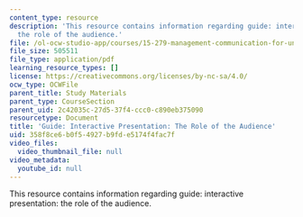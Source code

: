 ```yaml
---
content_type: resource
description: 'This resource contains information regarding guide: interactive presentation:
  the role of the audience.'
file: /ol-ocw-studio-app/courses/15-279-management-communication-for-undergraduates-fall-2012/358f8ce6b0f54927b9fde5174f4fac7f_MIT15_279F12_roleAudnce.pdf
file_size: 505511
file_type: application/pdf
learning_resource_types: []
license: https://creativecommons.org/licenses/by-nc-sa/4.0/
ocw_type: OCWFile
parent_title: Study Materials
parent_type: CourseSection
parent_uid: 2c42035c-27d5-37f4-ccc0-c890eb375090
resourcetype: Document
title: 'Guide: Interactive Presentation: The Role of the Audience'
uid: 358f8ce6-b0f5-4927-b9fd-e5174f4fac7f
video_files:
  video_thumbnail_file: null
video_metadata:
  youtube_id: null
---
```

This resource contains information regarding guide: interactive presentation: the role of the audience.